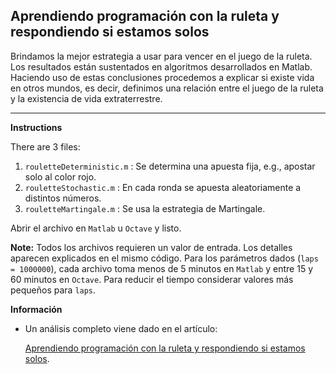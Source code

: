 ## Aprendiendo programación con la ruleta y respondiendo si estamos solos
Brindamos la mejor estrategia a usar para vencer en el juego de la ruleta. Los resultados están sustentados en algoritmos desarrollados en Matlab. Haciendo uso de estas conclusiones procedemos a explicar si existe vida en otros mundos, es decir, definimos una relación entre el juego de la ruleta y la existencia de vida extraterrestre.
<hr>

**Instructions**

There are 3 files:

1. `rouletteDeterministic.m` : Se determina una apuesta fija, e.g., apostar solo al color rojo.
2. `rouletteStochastic.m` : En cada ronda se apuesta aleatoriamente a distintos números.
3. `rouletteMartingale.m` : Se usa la estrategia de Martingale.

Abrir el archivo en `Matlab` u `Octave` y listo.

**Note:** Todos los archivos requieren un valor de entrada. Los detalles aparecen explicados en el mismo código. Para los parámetros dados (`laps = 1000000`), cada archivo toma menos de 5 minutos en `Matlab` y entre 15 y 60 minutos en `Octave`. Para reducir el tiempo considerar valores más pequeños para `laps`.


**Información**
  
- Un análisis completo viene dado en el artículo: 
  
  [Aprendiendo programación con la ruleta y respondiendo si estamos solos](https://nepy.pe/article.php?pid=626c7d3710998&lan=es). 

